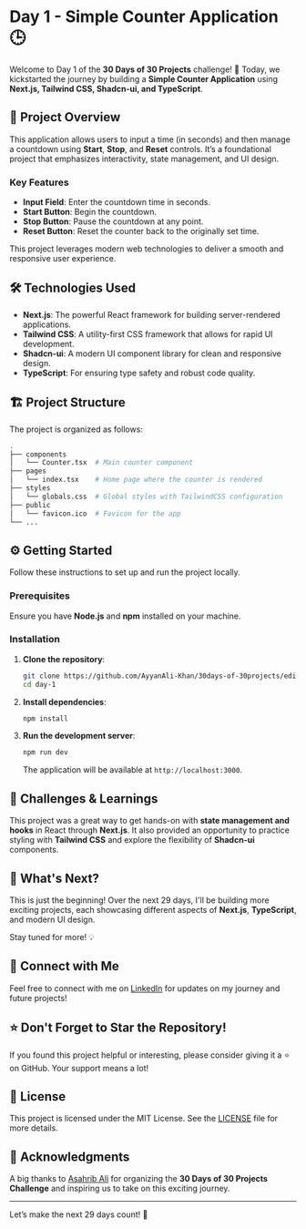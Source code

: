 # Day 1 - Simple Counter Application 🕒

Welcome to Day 1 of the **30 Days of 30 Projects** challenge! 🎉 Today, we kickstarted the journey by building a **Simple Counter Application** using **Next.js, Tailwind CSS, Shadcn-ui, and TypeScript**. 

## 🚀 Project Overview

This application allows users to input a time (in seconds) and then manage a countdown using **Start**, **Stop**, and **Reset** controls. It’s a foundational project that emphasizes interactivity, state management, and UI design.

### Key Features

- **Input Field**: Enter the countdown time in seconds.
- **Start Button**: Begin the countdown.
- **Stop Button**: Pause the countdown at any point.
- **Reset Button**: Reset the counter back to the originally set time.

This project leverages modern web technologies to deliver a smooth and responsive user experience.

## 🛠️ Technologies Used

- **Next.js**: The powerful React framework for building server-rendered applications.
- **Tailwind CSS**: A utility-first CSS framework that allows for rapid UI development.
- **Shadcn-ui**: A modern UI component library for clean and responsive design.
- **TypeScript**: For ensuring type safety and robust code quality.

## 🏗️ Project Structure

The project is organized as follows:

```bash
.
├── components
│   └── Counter.tsx  # Main counter component
├── pages
│   └── index.tsx    # Home page where the counter is rendered
├── styles
│   └── globals.css  # Global styles with TailwindCSS configuration
├── public
│   └── favicon.ico  # Favicon for the app
└── ...
```

## ⚙️ Getting Started

Follow these instructions to set up and run the project locally.

### Prerequisites

Ensure you have **Node.js** and **npm** installed on your machine.

### Installation

1. **Clone the repository**:

   ```bash
   git clone https://github.com/AyyanAli-Khan/30days-of-30projects/edit/main/day-1/README.md
   cd day-1
   ```

2. **Install dependencies**:

   ```bash
   npm install
   ```

3. **Run the development server**:

   ```bash
   npm run dev
   ```

   The application will be available at `http://localhost:3000`.


## 🎯 Challenges & Learnings

This project was a great way to get hands-on with **state management and hooks** in React through **Next.js**. It also provided an opportunity to practice styling with **Tailwind CSS** and explore the flexibility of **Shadcn-ui** components.

## 🌟 What's Next?

This is just the beginning! Over the next 29 days, I'll be building more exciting projects, each showcasing different aspects of **Next.js**, **TypeScript**, and modern UI design.

Stay tuned for more! 💡

## 💬 Connect with Me

Feel free to connect with me on [LinkedIn](www.linkedin.com/in/ayyan-ali-khan-765943320) for updates on my journey and future projects!

## ⭐ Don't Forget to Star the Repository!

If you found this project helpful or interesting, please consider giving it a ⭐ on GitHub. Your support means a lot!

## 📜 License

This project is licensed under the MIT License. See the [LICENSE](LICENSE) file for more details.

## 💬 Acknowledgments

A big thanks to [Asahrib Ali](https://asharibali.medium.com/introducing-the-30-days-of-30-projects-challenge-8c8ef35f0a04) for organizing the **30 Days of 30 Projects Challenge** and inspiring us to take on this exciting journey.

---

Let’s make the next 29 days count! 🚀
